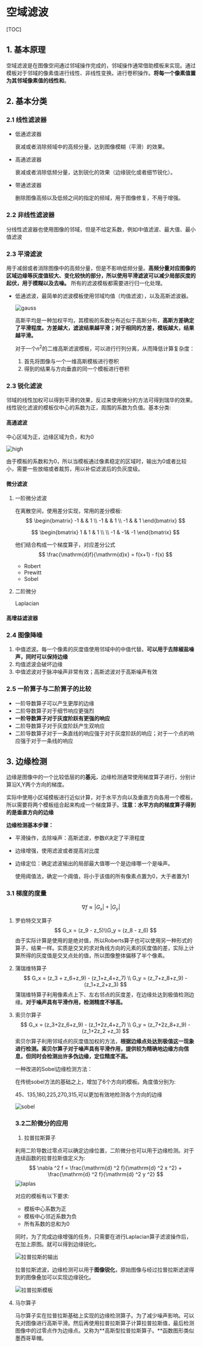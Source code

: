 # 空域滤波

[TOC]

## 1. 基本原理

空域滤波是在图像空间通过邻域操作完成的，邻域操作通常借助模板来实现。通过模板对于邻域的像素值进行线性、非线性变换。进行卷积操作。**将每一个像素值置为其邻域像素值的线性和**。

## 2. 基本分类

### 2.1 线性滤波器

+ 低通滤波器

  衰减或者消除频域中的高频分量，达到图像模糊（平滑）的效果。

+ 高通滤波器

  衰减或者消除低频分量，达到锐化的效果（边缘锐化或者细节锐化）。

+ 带通滤波器

  删除图像高频以及低频之间的指定的频域，用于图像修复，不用于增强。

### 2.2 非线性滤波器

分线性滤波器也使用图像的邻域，但是不给定系数，例如中值滤波、最大值、最小值滤波

### 2.3 平滑滤波

用于减弱或者消除图像中的高频分量，但是不影响低频分量。**高频分量对应图像的区域边缘等灰度值较大、变化较快的部分，所以使用平滑滤波可以减少局部灰度的起伏，用于模糊以及去噪。** 所有的滤波模板都需要进行归一化处理。

+ 低通滤波，最简单的滤波模板使用邻域均值（均值滤波），以及高斯滤波器。

  ![gauss](//media.innohub.top/190519-gauss.png)

  

  高斯平均是一种加权平均，其模板的系数分布近似于高斯分布，**高斯方差确定了平滑程度。方差越大，滤波结果越平滑；对于相同的方差，模板越大，结果越平滑。**
  
  对于一个$n^2$的二维高斯滤波模板，可以进行行列分离，从而降低计算复杂度：
  
  1. 首先将图像与一个一维高斯模板进行卷积
  2. 得到的结果与方向垂直的同一个模板进行卷积

### 2.3 锐化滤波

邻域的线性加权可以得到平滑的效果，反过来使用微分的方法可得到瑞华的效果。线性锐化滤波的模板仅中心的系数为正，周围的系数为负值。基本分类:

#### 高通滤波

中心区域为正，边缘区域为负，和为0

![high](//media.innohub.top/190519-high.png)

由于模板的系数和为0，所以当模板通过像素稳定的区域时，输出为0或者比较小，需要一些放缩或者裁剪，用以补偿滤波后的负灰度级。

#### 微分滤波

1. 一阶微分滤波

   在离散空间，使用差分实现，常用的差分模板:
   $$
   \begin{bmatrix}
   -1      &  & 1      \\
   -1 &  & 1 \\
   -1     &  & 1
   \end{bmatrix}
   $$

   $$
   \begin{bmatrix}
   1     & 1 & 1      \\
    \\
   -1     & -1& -1
   \end{bmatrix}
   $$

   

   他们结合构成一个梯度算子，对应差分公式
   $$
   \frac{\mathrm{d}f}{\mathrm{d}x} = f(x+1) - f(x)
   $$

   + Robert
   + Prewitt
   + Sobel

2. 二阶微分

   Laplacian 

#### 高增益滤波器

### 2.4 图像降噪

1. 中值滤波。每一个像素的灰度值使用邻域中的中值代替。**可以用于去除椒盐噪声，同时可以保持边缘**
2. 均值滤波会破坏边缘
3. 中值滤波对于脉冲噪声非常有效；高斯滤波对于高斯噪声有效

 

### 2.5 一阶算子与二阶算子的比较

+ 一阶导数算子可以产生更厚的边缘
+ 二阶导数算子对于细节响应更强烈
+ **一阶导数算子对于灰度阶跃有更强的响应**
+ 二阶导数算子对于灰度阶跃产生双响应
+ 二阶导数算子对于一条直线的响应强于对于灰度阶跃的响应；对于一个点的响应强于对于一条线的响应

## 3. 边缘检测

边缘是图像中的一个比较低层的的**基元**，边缘检测通常使用梯度算子进行，分别计算沿X,Y两个方向的梯度。

实际中使用小区域模板进行近似计算，对于水平方向以及垂直方向各用一个模板，所以需要将两个模板组合起来构成一个梯度算子。**注意：水平方向的梯度算子得到的是垂直方向的边缘**

**边缘检测基本步骤：**

+ 平滑操作，去除噪声：高斯滤波，参数$\theta$决定了平滑程度

+ 边缘增强，使用滤波或者提高对比度

+ 边缘定位：确定滤波输出的局部最大值哪一个是边缘哪一个是噪声。

  使用阈值法，确定一个阈值，将小于该值的所有像素点置为0，大于者置为1

### 3.1 梯度的度量

$$
\nabla f \approx |G_x| + |G_y|
$$

1. 罗伯特交叉算子
   $$
   G_x = (z_9 - z_5)\\G_y = (z_8 - z_6)
   $$
   由于实际计算是使用的是绝对值，所以Roberts算子也可以使用另一种形式的算子，结果一样。实质是交叉的求对角线方向的元素的灰度值的差，实际上计算所得的灰度值是交叉点处的值，所以图像整体偏移了半个像素。

2. 蒲瑞维特算子
   $$
   G_x = (z_3 + z_6+z_9) - (z_1+z_4+z_7) \\ G_y = (z_7+z_8+z_9) - (z_1+z_2+z_3)
   $$
   蒲瑞维特算子利用像素点上下、左右邻点的灰度差，在边缘处达到极值检测边缘。**对于噪声具有平滑作用，检测精度不够高。**

3. 索贝尔算子
   $$
   G_x = (z_3+2z_6+z_9) - (z_1+2z_4+z_7) \\ G_y = (z_7+2z_8+z_9) - (z_1+2z_2 +z_3)
   $$
   索贝尔算子利用邻域点的灰度值加权的方法，**根据边缘点处达到极值这一现象进行检测。索贝尔算子对于噪声具有平滑作用，提供较为精确地边缘方向信息，但同时会检测出许多伪边缘，定位精度不高。**

   一种改进的Sobel边缘检测方法：

   在传统sobel方法的基础之上，增加了6个方向的模板。角度值分别为:

   45、135,180,225,270,315,可以更加有效地检测各个方向的边缘

   ![sobel](//media.innohub.top/190521-sobel.png)

   ### 3.2二阶微分的应用

   1. 拉普拉斯算子

   利用二阶导数过零点可以确定边缘位置，二阶微分也可以用于边缘检测。对于连续函数的拉普拉斯值定义为:
   $$
   \nabla ^2 f = \frac{\mathrm{d} ^2 f}{\mathrm{d} ^2 x ^2} + \frac{\mathrm{d} ^2 f}{\mathrm{d} ^2 y ^2} 
   $$
   ![laplas](//media.innohub.top/190521-las.png)

   对应的模板有以下要求:

   + 模板中心系数为正
   + 模板中心邻近系数为负
   + 所有系数的总和为0

   同时，为了完成边缘增强的任务，只需要在进行Laplacian算子滤波操作后，在加上原图。就可以得到边缘锐化。

   ![拉普拉斯的输出](//media.innohub.top/190521-lapa.png)

   拉普拉斯滤波，边缘检测可以用于**图像锐化**，原始图像与经过拉普拉斯滤波得到的图像叠加可以实现边缘锐化。

   ![拉普拉斯模板](//media.innohub.top/190521-lapa1.png)

   

2. 马尔算子

   马尔算子实在拉普拉斯基础上实现的边缘检测算子。为了减少噪声影响。可以先对图像进行高斯平滑。然后再使用拉普拉斯算子计算拉普拉斯值，最后检测图像中的过零点作为边缘点。又称为**高斯型拉普拉斯算子。**函数图形类似墨西哥草帽。